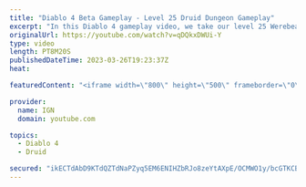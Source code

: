 ```yaml
---
title: "Diablo 4 Beta Gameplay - Level 25 Druid Dungeon Gameplay"
excerpt: "In this Diablo 4 gameplay video, we take our level 25 Werebear Druid build through one of Diablo 4's many dungeons. This build ..."
originalUrl: https://youtube.com/watch?v=qDQkxDWUi-Y
type: video
length: PT8M20S
publishedDateTime: 2023-03-26T19:23:37Z
heat: 

featuredContent: "<iframe width=\"800\" height=\"500\" frameborder=\"0\" src=\"https://www.youtube.com/embed/qDQkxDWUi-Y\" allow=\"accelerometer; autoplay; encrypted-media; gyroscope; picture-in-picture\" allowfullscreen></iframe>"

provider:
  name: IGN
  domain: youtube.com

topics:
  - Diablo 4
  - Druid

secured: "ikECTdAbD9KTdQZTdNaPZyq5EM6ENIHZbRJo8zeYtAXpE/OCMWO1y/bcGTKCB0+SHn4TU6opriYjRnsbfZlzaq1BnsVMBB4Du0ZW18qlOKQDanQCWxCGtI/ctRnLVcSSbGD+hs3+qTt3IOyMq1B1aoTHc+zZr8TuXb91u5JYSNSlf57O9cNFiOaZ/kbnpKetbTGbp/jOK3veh70GKIhtqKyluJBp7Es9s8Qa6ih4NxV9qLi217YYp1UhJI35EL3L3+rGye20kVR7Bc9haUqocpgfNPLdiWvV8ap2LFQPhjxt/w3YGMOdqcnOPDj0jDPZlIID1GCH6hH0Jv4OSUmRp9hfQkAieQiHO0HDzipKe8puDb9IrpPvPgVFSpxoJUjRHdGpoa5OtjxpdE77q9dLvCckZ7SutZx1+u7xKGE3KiN/qWT515ei/eeWR90j5DRH;Wg6H8Xml1zvDkdhbdW8Jkw=="
---
```


